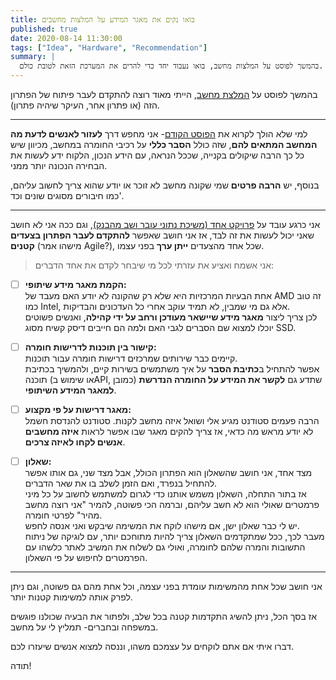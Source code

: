 ```yaml
---
title: בואו נקים את מאגר המידע על המלצות מחשבים
published: true
date: 2020-08-14 11:30:00
tags: ["Idea", "Hardware", "Recommendation"]
summary: |
  בהמשך לפוסט על המלצות מחשב, בואו נעבוד יחד כדי להרים את המערכת הזאת לטובת כולם.
---
```


בהמשך לפוסט על [המלצת מחשב](/ihis-computers/), הייתי מאוד רוצה להתקדם לעבר פיתוח של הפתרון הזה (או פתרון אחר, העיקר שיהיה פתרון).

---

למי שלא הולך לקרוא את [הפוסט הקודם](/ihis-computers/)- אני מחפש דרך **לעזור לאנשים לדעת מה המחשב המתאים להם**, שזה כולל **הסבר כללי** על רכיבי החומרה במחשב, מכיוון שיש כל כך הרבה שיקולים בקנייה, שככל הנראה, עם הידע הנכון, הלקוח ידע לעשות את הבחירה הנכונה יותר ממני.

בנוסף, יש **הרבה פרטים** שמי שקונה מחשב לא זוכר או יודע שהוא צריך לחשוב עליהם, כמו חיבורים מסוגים שונים וכד'.

---

אני כרגע עובד על [פרויקט אחד (משיכת נתוני עובר ושב מהבנק)](/caspion), וגם ככה אני לא חושב שאני יכול לעשות את זה לבד, אז אני חושב שאפשר **להתקדם לעבר הפתרון בצעדים קטנים** (מישהו אמר Agile?), שכל אחד מהצעדים **ייתן ערך** בפני עצמו.

> אני אשמח ואציע את עזרתי לכל מי שיבחר לקדם את אחד הדברים:

- [ ] **הקמת מאגר מידע שיתופי:**  
       אחת הבעיות המרכזיות היא שלא רק שהקונה לא יודע האם מעבד של AMD זה טוב כמו Intel, אלא גם מי שמבין, לא תמיד עוקב אחרי כל העדכונים והבדיקות.  
       לכן צריך ליצור **מאגר מידע שיישאר מעודכן ורחב על ידי קהילה**, ואנשים פשוטים יוכלו למצוא שם הסברים לגבי האם ולמה הם חייבים דיסק קשיח מסוג SSD.

- [ ] **קישור בין תוכנות לדרישות חומרה:**  
       קיימים כבר שירותים שמרכזים דרישות חומרה עבור תוכנות.  
       אפשר להתחיל ב**כתיבת הסבר** על איך משתמשים בשירות קיים, ולהמשיך בכתיבת תוכנה (או שימוש בAPI, כמובן) שתדע גם **לקשר את המידע על החומרה הנדרשת למאגר המידע השיתופי**.

- [ ] **מאגר דרישות על פי מקצוע:**  
       הרבה פעמים סטודנט מגיע אלי ושואל איזה מחשב לקנות. סטודנט להנדסת חשמל לא יודע מראש מה כדאי, אז צריך להקים מאגר שבו אפשר לראות **איזה מחשבים אנשים לקחו לאיזה צרכים**.

- [ ] **שאלון:**  
       מצד אחד, אני חושב שהשאלון הוא הפתרון הכולל, אבל מצד שני, גם אותו אפשר להתחיל בנפרד, ואם הזמן לשלב בו את שאר הדברים.  
       אז בתור התחלה, השאלון משמש אותנו כדי לגרום למשתמש לחשוב על כל מיני פרמטרים שאולי הוא לא חשב עליהם, וברמה הכי פשוטה, להמיר "אני רוצה מחשב מהיר" לפרטי חומרה.  
       יש לי כבר שאלון ישן, אם מישהו לוקח את המשימה שיבקש ואני אנסה לחפש.  
       מעבר לכך, ככל שמתקדמים השאלון צריך להיות מתוחכם יותר, עם לוגיקה של ניתוח התשובות והמרה שלהם לחומרה, ואולי גם לשלוח את המשיב לאתר כלשהו עם הפרמטרים לחיפוש על פי השאלון.

---

אני חושב שכל אחת מהמשימות עומדת בפני עצמה, וכל אחת מהם גם פשוטה, וגם ניתן לפרק אותה למשימות קטנות יותר.

אז בסך הכל, ניתן להשיג התקדמות קטנה בכל שלב, ולפתור את הבעיה שכולנו פוגשים במשפחה ובחברים- תמליץ לי על מחשב.

דברו איתי אם אתם לוקחים על עצמכם משהו, וננסה למצוא אנשים שיעזרו לכם.

תודה!
